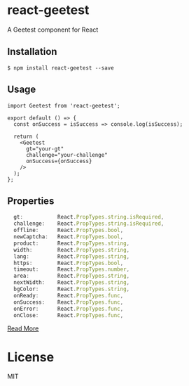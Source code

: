 # react-geetest

A Geetest component for React

## Installation

```
$ npm install react-geetest --save
```

## Usage

``` react
import Geetest from 'react-geetest';

export default () => {
  const onSuccess = isSuccess => console.log(isSuccess);

  return (
    <Geetest
      gt="your-gt"
      challenge="your-challenge"
      onSuccess={onSuccess}
    />
  );
};
```

## Properties

``` javascript
  gt:           React.PropTypes.string.isRequired,
  challenge:    React.PropTypes.string.isRequired,
  offline:      React.PropTypes.bool,
  newCaptcha:   React.PropTypes.bool,
  product:      React.PropTypes.string,
  width:        React.PropTypes.string,
  lang:         React.PropTypes.string,
  https:        React.PropTypes.bool,
  timeout:      React.PropTypes.number,
  area:         React.PropTypes.string,
  nextWidth:    React.PropTypes.string,
  bgColor:      React.PropTypes.string,
  onReady:      React.PropTypes.func,
  onSuccess:    React.PropTypes.func,
  onError:      React.PropTypes.func,
  onClose:      React.PropTypes.func,
```

[Read More](https://docs.geetest.com/install/deploy/client/web)

# License

MIT
